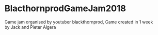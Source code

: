 # BlacthornprodGameJam2018
Game jam organised by youtuber blackthornprod, Game created in 1 week by Jack and Pieter Algera
